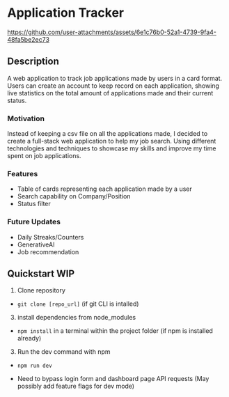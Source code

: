 # Application Tracker

https://github.com/user-attachments/assets/6e1c76b0-52a1-4739-9fa4-48fa5be2ec73

## Description

A web application to track job applications made by users in a card format. Users can create an account to keep record on each application, showing live statistics on the total amount of applications made and their current status.

### Motivation

Instead of keeping a csv file on all the applications made, I decided to create a full-stack web application to help my job search. Using different technologies and techniques to showcase my skills and improve my time spent on job applications.

### Features

- Table of cards representing each application made by a user
- Search capability on Company/Position
- Status filter

### Future Updates

- Daily Streaks/Counters
- GenerativeAI
- Job recommendation


## Quickstart WIP

1. Clone repository
  * `git clone [repo_url]` (if git CLI is intalled)
3. install dependencies from node_modules
  * `npm install` in a terminal within the project folder (if npm is installed already)
3. Run the dev command with npm
  * `npm run dev`

* Need to bypass login form and dashboard page API requests (May possibly add feature flags for dev mode)
  
